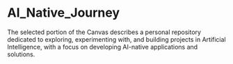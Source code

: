# AI_Native_Journey
The selected portion of the Canvas describes a personal repository dedicated to exploring, experimenting with, and building projects in Artificial Intelligence, with a focus on developing AI-native applications and solutions.
